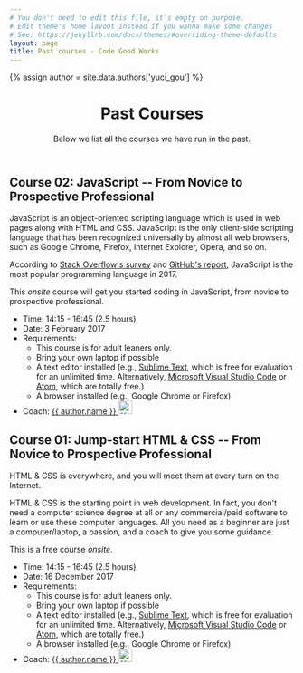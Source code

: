 ```yaml
---
# You don't need to edit this file, it's empty on purpose.
# Edit theme's home layout instead if you wanna make some changes
# See: https://jekyllrb.com/docs/themes/#overriding-theme-defaults
layout: page
title: Past courses - Code Good Works
---
```


{% assign author = site.data.authors['yuci_gou'] %}

<header>
  <h1>Past Courses</h1>
  <p>Below we list all the courses we have run in the past.</p>
</header>

<section>
  <h2>Course 02: JavaScript <span class="subtitle">-- From Novice to Prospective Professional</span></h2>

  <p>JavaScript is an object-oriented scripting language which is used in web pages along with HTML and CSS. JavaScript is the only client-side scripting language that has been recognized universally by almost all web browsers, such as Google Chrome, Firefox, Internet Explorer, Opera, and so on.</p>
  <p>According to <a href="https://insights.stackoverflow.com/survey/2017#technology-programming-languages" alt="Stack Overflow Developer Survey Results 2017">Stack Overflow's survey</a> and <a href="https://octoverse.github.com/" alt="The State of the Octoverse 2017 GitHub">GitHub's report</a>, JavaScript is the most popular programming language in 2017.</p>
  <p>This <em>onsite</em> course will get you started coding in JavaScript, from novice to prospective professional.</p>
   
  <ul class="course-info">
  <li>Time: 14:15 - 16:45 (2.5 hours)</li>
  <li>Date: 3 February 2017
  </li>
  <li>Requirements:
    <ul class="requirement">
      <li>This course is for adult leaners only.</li>
      <li>Bring your own laptop if possible</li>
      <li>A text editor installed 
  (e.g., <a href="https://www.sublimetext.com/">Sublime Text</a>, which is free for evaluation for an unlimited time. Alternatively, <a href="https://code.visualstudio.com/download">Microsoft Visual Studio Code</a> or <a href="https://atom.io/">Atom</a>, which are totally free.)</li>
      <li>A browser installed (e.g., Google Chrome or Firefox)</li>
    </ul>
  </li>
  <li>Coach: <a href="{{ author.linkedin }}">{{ author.name }}&nbsp;<img class="gravatar" src="{{ author.linkedinimage }}" alt="{{ author.name }}" width="24" height="24"></a>
  </li>  
  </ul>
</section>

<section>
  <h2>Course 01: Jump-start HTML & CSS <span class="subtitle">-- From Novice to Prospective Professional</span></h2>

  <p>HTML & CSS is everywhere, and you will meet them at every turn on the Internet.</p>
  <p>HTML & CSS is the starting point in web development. In fact, you don't need a computer science degree at all or any commercial/paid software to learn or use these computer languages. All you need as a beginner are just a computer/laptop, a passion, and a coach to give you some guidance.</p>
   
  <p>This is a free course <em>onsite</em>.</p>
  
  <ul class="course-info">
  <li>Time: 14:15 - 16:45 (2.5 hours)</li>
  <li>Date: 16 December 2017
  </li>
  <li>Requirements:
    <ul class="requirement">
      <li>This course is for adult leaners only.</li>
      <li>Bring your own laptop if possible</li>
      <li>A text editor installed 
  (e.g., <a href="https://www.sublimetext.com/">Sublime Text</a>, which is free for evaluation for an unlimited time. Alternatively, <a href="https://code.visualstudio.com/download">Microsoft Visual Studio Code</a> or <a href="https://atom.io/">Atom</a>, which are totally free.)</li>
      <li>A browser installed (e.g., Google Chrome or Firefox)</li>
    </ul>
  </li>
  <li>Coach: <a href="{{ author.linkedin }}">{{ author.name }}&nbsp;<img class="gravatar" src="{{ author.linkedinimage }}" alt="{{ author.name }}" width="24" height="24"></a>
  </li>  
  </ul>
</section>
<script src="{{'/assets/js/courses.js'}}"></script>
